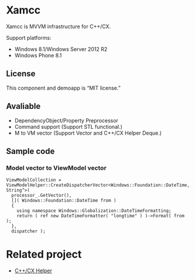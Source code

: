 # Xamcc
Xamcc is MVVM infrastructure for C++/CX.

Support platforms:

- Windows 8.1/Windows Server 2012 R2
- Windows Phone 8.1

## License
This component and demoapp is “MIT license.”

## Avaliable
- DependencyObject/Property Preprocessor
- Command support (Support STL functional.)
- M to VM vector (Support Vector and C++/CX Helper Deque.)

## Sample code

### Model vector to ViewModel vector
	ViewModelCollection = ViewModelHelper::CreateDispatcherVector<Windows::Foundation::DateTime, String^>(
	  processor_.GetVector(),
	  []( Windows::Foundation::DateTime from )
	  {
	    using namespace Windows::Globalization::DateTimeFormatting;
	    return ( ref new DateTimeFormatter( "longtime" ) )->Format( from );
	  },
	  dispatcher );


# Related project
- [C++/CX Helper](//github.com/mntone/CppCx-Helper)